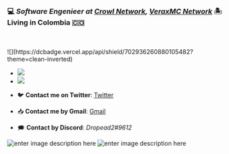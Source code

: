 ### 💻 _Software Engenieer at [Crowl Network](crowl.club/discord), [VeraxMC Network](https://discord.gg/napb6DMQaR)_ 🏝️ Living in Colombia 🇨🇴
<br>
<br>
![](https://dcbadge.vercel.app/api/shield/702936260880105482?theme=clean-inverted)

   - <img         src="https://camo.githubusercontent.com/2857eeb614628cee9e2fec30dd669e29c40614c5c58e0dfca0ae8b814c8e3e5c/68747470733a2f2f696d672e736869656c64732e696f2f62616467652f4c616e67756167652d4a6176612d696e666f726d6174696f6e616c3f7374796c653d666c6174266c6f676f3d4c616e677561676573266c6f676f436f6c6f723d626c756526636f6c6f723d323832626431">

   - <img src="https://camo.githubusercontent.com/17096fafa15e2336060c7d3f51104e656f9a2d5df2de585b6767dfbc41e6aba9/68747470733a2f2f696d672e736869656c64732e696f2f62616467652f4150492d537069676f742d696e666f726d6174696f6e616c3f7374796c653d666c6174266c6f676f3d4c616e677561676573266c6f676f436f6c6f723d626c756526636f6c6f723d323832626431">

- 🐦 **Contact me on Twitter**: [Twitter](https://twitter.com/Dropead2/)
- 📥 **Contact me by Gmail**: [Gmail](xmaster13m@gmail.com)
- 🗯️ **Contact by Discord**: *Dropead2#9612*

                                                                        
![enter image description here](https://github-readme-stats.vercel.app/api?username=dropead2&show_icons=true&theme=radical) ![enter image description here](https://github-readme-stats.vercel.app/api/top-langs/?username=dropead2&layout=compact&show_icons=true&theme=radical)


